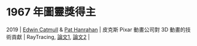 # 1967 年圖靈獎得主

2019 | [Edwin Catmull](https://en.wikipedia.org/wiki/Edwin_Catmull) & [Pat Hanrahan](https://en.wikipedia.org/wiki/Pat_Hanrahan) | 皮克斯 Pixar 動畫公司對 3D 動畫的技術貢獻 | RayTracing, [論文1](https://dl.acm.org/doi/pdf/10.1145/237170.237199), [論文2](https://dl.acm.org/doi/pdf/10.1145/97879.97911) |
